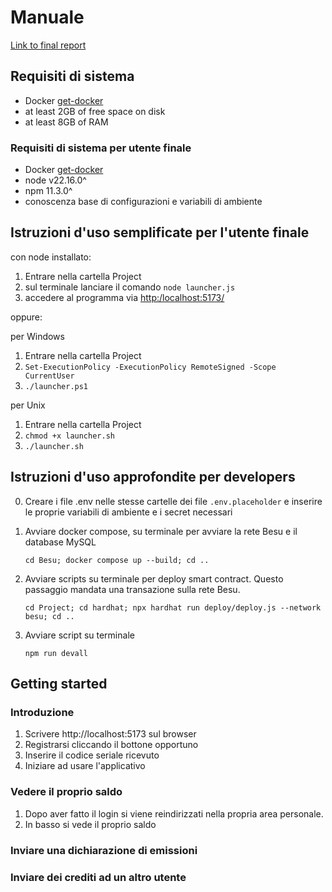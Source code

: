 # Manuale

[Link to final report](https://www.overleaf.com/read/mdhwjpjjhsgc#758340)


## Requisiti di sistema
- Docker [get-docker](https://docs.docker.com/get-docker)
- at least 2GB of free space on disk
- at least 8GB of RAM

### Requisiti di sistema per utente finale
- Docker [get-docker](https://docs.docker.com/get-docker)
- node v22.16.0^
- npm 11.3.0^
- conoscenza base di configurazioni e variabili di ambiente

## Istruzioni d'uso semplificate per l'utente finale
con node installato:

1. Entrare nella cartella Project
2. sul terminale lanciare il comando `node launcher.js`
3. accedere al programma via [http:/localhost:5173/](http:/localhost:5173/)

oppure:

per Windows
1. Entrare nella cartella Project
2. `Set-ExecutionPolicy -ExecutionPolicy RemoteSigned -Scope CurrentUser`
3. `./launcher.ps1` 

per Unix
1. Entrare nella cartella Project
2. `chmod +x launcher.sh`
3. `./launcher.sh`


## Istruzioni d'uso approfondite per developers
0. Creare i file .env nelle stesse cartelle dei file `.env.placeholder` e inserire le proprie variabili di ambiente e i secret necessari

1. Avviare docker compose, su terminale per avviare la rete Besu e il database MySQL

     `cd Besu; docker compose up --build; cd ..`

2. Avviare scripts su terminale per deploy smart contract. Questo passaggio mandata una transazione sulla rete Besu.

    `cd Project; cd hardhat; npx hardhat run deploy/deploy.js --network besu; cd ..`

3. Avviare script su terminale

    `npm run devall`


## Getting started
### Introduzione

1. Scrivere http://localhost:5173 sul browser
2. Registrarsi cliccando il bottone opportuno
3. Inserire il codice seriale ricevuto
4. Iniziare ad usare l'applicativo

### Vedere il proprio saldo
1. Dopo aver fatto il login si viene reindirizzati nella propria area personale.
2. In basso si vede il proprio saldo

### Inviare una dichiarazione di emissioni


### Inviare dei crediti ad un altro utente


### 

